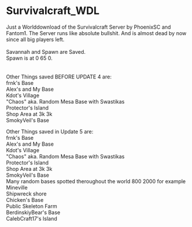 # Survivalcraft_WDL

Just a Worlddownload of the Survivalcraft Server by PhoenixSC and Fantom1. The Server runs like absolute bullshit. And is almost dead by now since all big players left.<br />
<br />
Savannah and Spawn are Saved.<br />
Spawn is at 0 65 0.<br />
<br />
<br />
Other Things saved BEFORE UPDATE 4 are:   <br />
                          frnk's Base<br />
                          Alex's and My Base<br />
                          Kdot's Village<br />
                          "Chaos" aka. Random Mesa Base with Swastikas<br />
                          Protector's Island<br />
                          Shop Area at 3k 3k<br />
                          SmokyVeil's Base<br />
                          
                          
Other Things saved in Update 5 are:   <br />
                          frnk's Base<br />
                          Alex's and My Base<br />
                          Kdot's Village<br />
                          "Chaos" aka. Random Mesa Base with Swastikas<br />
                          Protector's Island<br />
                          Shop Area at 3k 3k<br />
                          SmokyVeil's Base<br />
                          Many random bases spotted theroughout the world 800 2000 for example<br />
                          Mineville<br />
                          Shipwreck shore<br />
                          Chicken's Base<br />
                          Public Skeleton Farm<br />
                          BerdinskiyBear's Base<br />
                          CalebCraft17's Island<br />
